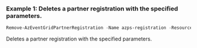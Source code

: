 ### Example 1: Deletes a partner registration with the specified parameters.
```powershell
Remove-AzEventGridPartnerRegistration -Name azps-registration -ResourceGroupName azps_test_group_eventgrid
```

Deletes a partner registration with the specified parameters.